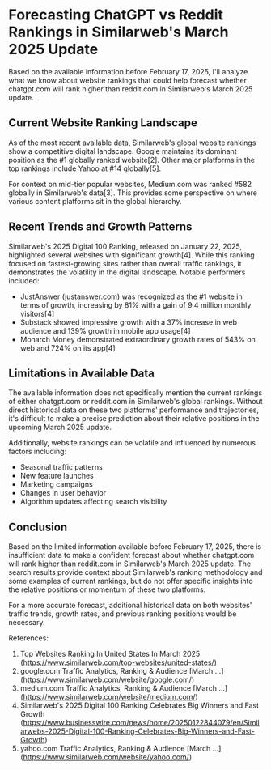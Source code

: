 # Forecasting ChatGPT vs Reddit Rankings in Similarweb's March 2025 Update

Based on the available information before February 17, 2025, I'll analyze what we know about website rankings that could help forecast whether chatgpt.com will rank higher than reddit.com in Similarweb's March 2025 update.

## Current Website Ranking Landscape

As of the most recent available data, Similarweb's global website rankings show a competitive digital landscape. Google maintains its dominant position as the #1 globally ranked website[2]. Other major platforms in the top rankings include Yahoo at #14 globally[5].

For context on mid-tier popular websites, Medium.com was ranked #582 globally in Similarweb's data[3]. This provides some perspective on where various content platforms sit in the global hierarchy.

## Recent Trends and Growth Patterns

Similarweb's 2025 Digital 100 Ranking, released on January 22, 2025, highlighted several websites with significant growth[4]. While this ranking focused on fastest-growing sites rather than overall traffic rankings, it demonstrates the volatility in the digital landscape. Notable performers included:

- JustAnswer (justanswer.com) was recognized as the #1 website in terms of growth, increasing by 81% with a gain of 9.4 million monthly visitors[4]
- Substack showed impressive growth with a 37% increase in web audience and 139% growth in mobile app usage[4]
- Monarch Money demonstrated extraordinary growth rates of 543% on web and 724% on its app[4]

## Limitations in Available Data

The available information does not specifically mention the current rankings of either chatgpt.com or reddit.com in Similarweb's global rankings. Without direct historical data on these two platforms' performance and trajectories, it's difficult to make a precise prediction about their relative positions in the upcoming March 2025 update.

Additionally, website rankings can be volatile and influenced by numerous factors including:
- Seasonal traffic patterns
- New feature launches
- Marketing campaigns
- Changes in user behavior
- Algorithm updates affecting search visibility

## Conclusion

Based on the limited information available before February 17, 2025, there is insufficient data to make a confident forecast about whether chatgpt.com will rank higher than reddit.com in Similarweb's March 2025 update. The search results provide context about Similarweb's ranking methodology and some examples of current rankings, but do not offer specific insights into the relative positions or momentum of these two platforms.

For a more accurate forecast, additional historical data on both websites' traffic trends, growth rates, and previous ranking positions would be necessary.

References:
1. Top Websites Ranking In United States In March 2025 (https://www.similarweb.com/top-websites/united-states/)
2. google.com Traffic Analytics, Ranking & Audience [March ...] (https://www.similarweb.com/website/google.com/)
3. medium.com Traffic Analytics, Ranking & Audience [March ...] (https://www.similarweb.com/website/medium.com/)
4. Similarweb's 2025 Digital 100 Ranking Celebrates Big Winners and Fast Growth (https://www.businesswire.com/news/home/20250122844079/en/Similarwebs-2025-Digital-100-Ranking-Celebrates-Big-Winners-and-Fast-Growth)
5. yahoo.com Traffic Analytics, Ranking & Audience [March ...] (https://www.similarweb.com/website/yahoo.com/)